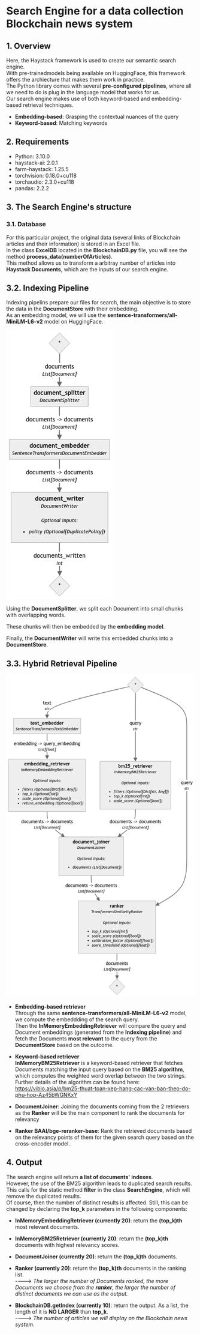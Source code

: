 # Search Engine for a data collection Blockchain news system

## 1. Overview
Here, the Haystack framework is used to create our semantic search engine. <br>
With pre-trainedmodels being available on HuggingFace, this framework offers the archiecture that makes them work in practice. <br> The Python library comes with several **pre-configured pipelines**, where all we need to do is plug in the language model that works for us. <br> Our search engine makes use of both keyword-based and embedding-based retrieval techniques. 
* **Embedding-based**: Grasping the contextual nuances of the query
* **Keyword-based**: Matching keywords

## 2. Requirements
* Python: 3.10.0
* haystack-ai: 2.0.1
* farm-haystack: 1.25.5
* torchvision: 0.18.0+cu118
* torchaudio: 2.3.0+cu118
* pandas: 2.2.2

## 3. The Search Engine's structure
### 3.1. Database
For this particular project, the original data (several links of Blockchain articles and their information) is stored in an Excel file. <br> In the class **ExcelDB** located in the **BlockchainDB.py** file, you will see the method **process_data(numberOfArticles)**. <br> This method allows us to transform a arbitray number of articles into **Haystack Documents**, which are the inputs of our search engine. 

## 3.2. Indexing Pipeline
Indexing pipelins prepare our files for search, the main objective is to store the data in the **DocumentStore** with their embedding. <br> As an embedding model, we will use the **sentence-transformers/all-MiniLM-L6-v2** model on HuggingFace.

![Indexing Pipeline](Pipeline/indexing_pipeline.png)

Using the **DocumentSplitter**, we split each Document into small chunks with overlapping words. <br>

These chunks will then be embedded by the **embedding model**. <br>

Finally, the **DocumentWriter** will write this embedded chunks into a **DocumentStore**.

## 3.3. Hybrid Retrieval Pipeline

![Retrieval Pipeline](Pipeline/retrieval_pipeline.png)

* **Embedding-based retriever** <br>
Through the same **sentence-transformers/all-MiniLM-L6-v2** model, we compute the embeddding of the search query. <br> Then the **InMemoryEmbeddingRetriever** will compare the query and Document embeddings (generated from the **Indexing pipeline**) and fetch the Documents **most relevant** to the query from the **DocumentStore** based on the outcome.

* **Keyword-based retriever** <br>
**InMemoryBM25Retriever** is a keyword-based retriever that fetches Documents matching the input query based on the **BM25 algorithm**, which computes the weighted word overlap between the two strings. <br>
Further details of the algorithm can be found here: https://viblo.asia/p/bm25-thuat-toan-xep-hang-cac-van-ban-theo-do-phu-hop-Az45bWGNKxY 

* **DocumentJoiner**: Joining the documents coming from the 2 retrievers as the **Ranker** will be the main component to rank the documents for relevancy

* **Ranker BAAI/bge-reranker-base**: Rank the retrieved documents based on the relevancy points of them for the given search query based on the cross-encoder model.

## 4. Output
The search engine will return **a list of documents' indexes**. <br>
However, the use of the BM25 algorithm leads to duplicated search results. This calls for the static method **filter** in the class **SearchEngine**, which will remove the duplicated results. <br>
Of course, then the number of distinct results is affected. Still, this can be changed by declaring the **top_k** parameters in the following components:
* **InMemoryEmbeddingRetriever (currently 20)**: return the **(top_k)th** most relevant documents.
* **InMemoryBM25Retriever (currently 20)**: return the **(top_k)th** documents with highest relevancy scores. 
* **DocumentJoiner (currently 20)**: return the **(top_k)th** documents.
* **Ranker (currently 20)**: return the **(top_k)th** documents in the ranking list. <br>
----> <em>The larger the number of Documents ranked, the more Documents we choose from the **ranker**, the larger the number of distinct documents we can use as the output.</em> <br>

* **BlockchainDB.getIndex (currently 10)**: return the output. As a list, the length of it is **NO LARGER** than **top_k**. <br>
----> <em>The number of articles we will display on the Blockchain news system.</em>
